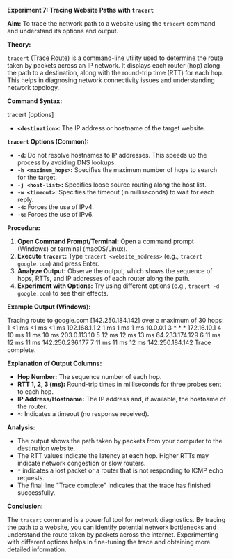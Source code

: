**Experiment 7: Tracing Website Paths with `tracert`**

**Aim:** To trace the network path to a website using the `tracert` command and understand its options and output.

**Theory:**

`tracert` (Trace Route) is a command-line utility used to determine the route taken by packets across an IP network. It displays each router (hop) along the path to a destination, along with the round-trip time (RTT) for each hop. This helps in diagnosing network connectivity issues and understanding network topology.

**Command Syntax:**


tracert [options] <destination>

* **`<destination>`:** The IP address or hostname of the target website.

**`tracert` Options (Common):**

* **`-d`:** Do not resolve hostnames to IP addresses. This speeds up the process by avoiding DNS lookups.
* **`-h <maximum_hops>`:** Specifies the maximum number of hops to search for the target.
* **`-j <host-list>`:** Specifies loose source routing along the host list.
* **`-w <timeout>`:** Specifies the timeout (in milliseconds) to wait for each reply.
* **`-4`:** Forces the use of IPv4.
* **`-6`:** Forces the use of IPv6.

**Procedure:**

1.  **Open Command Prompt/Terminal:** Open a command prompt (Windows) or terminal (macOS/Linux).
2.  **Execute `tracert`:** Type `tracert <website_address>` (e.g., `tracert google.com`) and press Enter.
3.  **Analyze Output:** Observe the output, which shows the sequence of hops, RTTs, and IP addresses of each router along the path.
4.  **Experiment with Options:** Try using different options (e.g., `tracert -d google.com`) to see their effects.

**Example Output (Windows):**


Tracing route to google.com [142.250.184.142]
over a maximum of 30 hops:
1    <1 ms    <1 ms    <1 ms  192.168.1.1
2     1 ms     1 ms     1 ms  10.0.0.1
3     * * * 172.16.10.1
4    10 ms    11 ms    10 ms  203.0.113.10
5    12 ms    12 ms    13 ms  64.233.174.129
6    11 ms    12 ms    11 ms  142.250.236.177
7    11 ms    11 ms    12 ms  142.250.184.142
Trace complete.

**Explanation of Output Columns:**

* **Hop Number:** The sequence number of each hop.
* **RTT 1, 2, 3 (ms):** Round-trip times in milliseconds for three probes sent to each hop.
* **IP Address/Hostname:** The IP address and, if available, the hostname of the router.
* **`*`:** Indicates a timeout (no response received).

**Analysis:**

* The output shows the path taken by packets from your computer to the destination website.
* The RTT values indicate the latency at each hop. Higher RTTs may indicate network congestion or slow routers.
* `*` indicates a lost packet or a router that is not responding to ICMP echo requests.
* The final line "Trace complete" indicates that the trace has finished successfully.

**Conclusion:**

The `tracert` command is a powerful tool for network diagnostics. By tracing the path to a website, you can identify potential network bottlenecks and understand the route taken by packets across the internet. Experimenting with different options helps in fine-tuning the trace and obtaining more detailed information.

